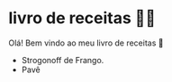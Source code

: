 # livro de receitas :man_cook:

Olá! Bem vindo ao meu livro de receitas :wave:

- Strogonoff de Frango. 
- Pavê
